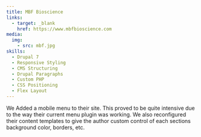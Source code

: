 ```yaml
---
title: MBF Bioscience
links:
  - target: _blank
    href: https://www.mbfbioscience.com
media:
  img:
    - src: mbf.jpg
skills:
  - Drupal 7
  - Responsive Styling
  - CMS Structuring
  - Drupal Paragraphs
  - Custom PHP
  - CSS Positioning
  - Flex Layout
---
```


We Added a mobile menu to their site. This proved to be quite intensive due to the way their current menu plugin was working. We also reconfigured their content templates to give the author custom control of each sections background color, borders, etc.
